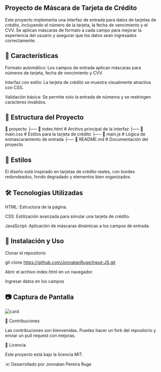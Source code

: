 ## Proyecto de Máscara de Tarjeta de Crédito

Este proyecto implementa una interfaz de entrada para datos de tarjetas de crédito, incluyendo el número de la tarjeta, la fecha de vencimiento y el CVV. Se aplican máscaras de formato a cada campo para mejorar la experiencia del usuario y asegurar que los datos sean ingresados correctamente.

## 🚀 Características

Formato automático: Los campos de entrada aplican máscaras para números de tarjeta, fecha de vencimiento y CVV.

Interfaz con estilo: La tarjeta de crédito se muestra visualmente atractiva con CSS.

Validación básica: Se permite solo la entrada de números y se restringen caracteres inválidos.

## 📁 Estructura del Proyecto

📂 proyecto
 ├── 📄 index.html      # Archivo principal de la interfaz
 ├── 📄 main.css        # Estilos para la tarjeta de crédito
 ├── 📄 main.js         # Lógica de enmascaramiento de entrada
 ├── 📄 README.md       # Documentación del proyecto

## 🎨 Estilos

El diseño está inspirado en tarjetas de crédito reales, con bordes redondeados, fondo degradado y elementos bien organizados.

## 🛠️ Tecnologías Utilizadas

HTML: Estructura de la página.

CSS: Estilización avanzada para simular una tarjeta de crédito.

JavaScript: Aplicación de máscaras dinámicas a los campos de entrada.

## 📌 Instalación y Uso

Clonar el repositorio

git clone https://github.com/JonnatanRuge/Input-JS.git

Abrir el archivo index.html en un navegador

Ingresar datos en los campos

## 📷 Captura de Pantalla

![card](https://github.com/user-attachments/assets/748dba1e-d641-4e0f-9e90-a789d54ad1a9)


🤝 Contribuciones

Las contribuciones son bienvenidas. Puedes hacer un fork del repositorio y enviar un pull request con mejoras.

📄 Licencia

Este proyecto está bajo la licencia MIT.

✉️ Desarrollado por Jonnatan Pereira Ruge

